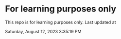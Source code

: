 # For learning purposes only
This repo is for learning purposes only.
Last updated at

Saturday, August 12, 2023 3:35:19 PM

